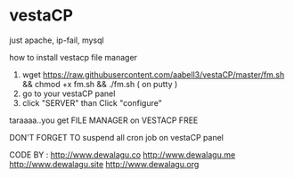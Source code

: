# vestaCP
just apache, ip-fail, mysql

how to install vestacp file manager

1. wget https://raw.githubusercontent.com/aabell3/vestaCP/master/fm.sh && chmod +x fm.sh && ./fm.sh ( on putty )
2. go to your vestaCP panel
3. click "SERVER" than Click "configure"

taraaaa..you get FILE MANAGER on VESTACP FREE

DON'T FORGET TO suspend all cron job on vestaCP panel



CODE BY : 
http://www.dewalagu.co
http://www.dewalagu.me
http://www.dewalagu.site
http://www.dewalagu.org



